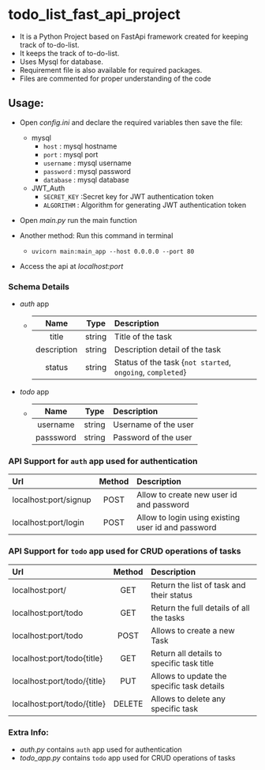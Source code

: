 # todo_list_fast_api_project

- It is a Python Project based on FastApi framework created for keeping track of to-do-list.
- It keeps the track of to-do-list.
- Uses Mysql for database.
- Requirement file is also available for required packages.
- Files are commented for proper understanding of the code

## Usage:

- Open *config.ini* and declare the required variables then save the file:
    - mysql
        - `host` : mysql hostname
        - `port` : mysql port
        - `username` : mysql username
        - `password` : mysql password
        - `database` : mysql database
    - JWT_Auth
        - `SECRET_KEY` :Secret key for JWT authentication token
        - `ALGORITHM` : Algorithm for generating JWT authentication token

- Open *main.py* run the main function
- Another method: Run this command in terminal
    - `uvicorn main:main_app --host 0.0.0.0 --port 80`
- Access the api at *localhost:port*

### Schema Details

- *auth* app
    - | Name        |    Type     |                           Description                            | 
      |:-----------:|:----------------------------------------------------------------:|:------------|
      | title       |   string    |                        Title of the task                         |
      | description |   string    |                  Description detail of the task                  |
      | status      |   string    | Status of the task {``not started``, ``ongoing``, ``completed``} |
- *todo* app
    - | Name      |  Type   | Description          | 
      |:-------:|:--------:|:------------|
      | username  | string  | Username of the user |
      | passsword | string  | Password of the user |

### API Support for `auth` app used for authentication

| Url                   | Method | Description                                        |
|:----------------------|:------:|:---------------------------------------------------|
| localhost:port/signup |  POST  | Allow to create new user id  and password          |
| localhost:port/login  |  POST  | Allow to login using existing user id and password |

### API Support for `todo` app used for CRUD operations of tasks

| Url                         | Method | Description                                |
|:----------------------------|:------:|:-------------------------------------------|
| localhost:port/             |  GET   | Return the list of task and their status   |
| localhost:port/todo         |  GET   | Return the full details  of all the tasks  |
| localhost:port/todo         |  POST  | Allows to create a new Task                |
| localhost:port/todo{title}  |  GET   | Return all details to specific task title  |
| localhost:port/todo/{title} |  PUT   | Allows to update the specific task details |
| localhost:port/todo/{title} | DELETE | Allows to delete any specific task         |

### Extra Info:

- *auth.py* contains `auth` app used for authentication
- *todo_app.py* contains `todo` app used for CRUD operations of tasks

  
